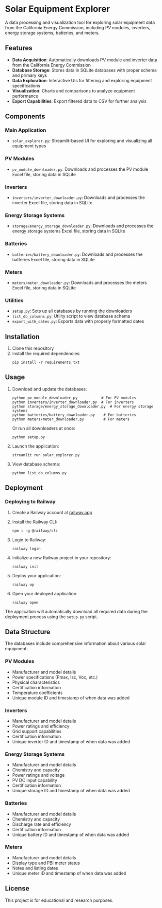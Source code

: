 # Solar Equipment Explorer

A data processing and visualization tool for exploring solar equipment data from the California Energy Commission, including PV modules, inverters, energy storage systems, batteries, and meters.

## Features

- **Data Acquisition**: Automatically downloads PV module and inverter data from the California Energy Commission
- **Database Storage**: Stores data in SQLite databases with proper schema and primary keys
- **Data Exploration**: Interactive UIs for filtering and exploring equipment specifications
- **Visualization**: Charts and comparisons to analyze equipment performance
- **Export Capabilities**: Export filtered data to CSV for further analysis

## Components

### Main Application
- `solar_explorer.py`: Streamlit-based UI for exploring and visualizing all equipment types

### PV Modules
- `pv_module_downloader.py`: Downloads and processes the PV module Excel file, storing data in SQLite

### Inverters
- `inverters/inverter_downloader.py`: Downloads and processes the inverter Excel file, storing data in SQLite

### Energy Storage Systems
- `storage/energy_storage_downloader.py`: Downloads and processes the energy storage systems Excel file, storing data in SQLite

### Batteries
- `batteries/battery_downloader.py`: Downloads and processes the batteries Excel file, storing data in SQLite

### Meters
- `meters/meter_downloader.py`: Downloads and processes the meters Excel file, storing data in SQLite

### Utilities
- `setup.py`: Sets up all databases by running the downloaders
- `list_db_columns.py`: Utility script to view database schema
- `export_with_dates.py`: Exports data with properly formatted dates

## Installation

1. Clone this repository
2. Install the required dependencies:
   ```
   pip install -r requirements.txt
   ```

## Usage

1. Download and update the databases:
   ```
   python pv_module_downloader.py           # For PV modules
   python inverters/inverter_downloader.py  # For inverters
   python storage/energy_storage_downloader.py  # For energy storage systems
   python batteries/battery_downloader.py    # For batteries
   python meters/meter_downloader.py         # For meters
   ```
   Or run all downloaders at once:
   ```
   python setup.py
   ```

2. Launch the application:
   ```
   streamlit run solar_explorer.py
   ```

3. View database schema:
   ```
   python list_db_columns.py
   ```

## Deployment

### Deploying to Railway

1. Create a Railway account at [railway.app](https://railway.app/)

2. Install the Railway CLI:
   ```
   npm i -g @railway/cli
   ```

3. Login to Railway:
   ```
   railway login
   ```

4. Initialize a new Railway project in your repository:
   ```
   railway init
   ```

5. Deploy your application:
   ```
   railway up
   ```

6. Open your deployed application:
   ```
   railway open
   ```

The application will automatically download all required data during the deployment process using the `setup.py` script.

## Data Structure

The databases include comprehensive information about various solar equipment:

### PV Modules
- Manufacturer and model details
- Power specifications (Pmax, Isc, Voc, etc.)
- Physical characteristics
- Certification information
- Temperature coefficients
- Unique module ID and timestamp of when data was added

### Inverters
- Manufacturer and model details
- Power ratings and efficiency
- Grid support capabilities
- Certification information
- Unique inverter ID and timestamp of when data was added

### Energy Storage Systems
- Manufacturer and model details
- Chemistry and capacity
- Power ratings and voltage
- PV DC input capability
- Certification information
- Unique storage ID and timestamp of when data was added

### Batteries
- Manufacturer and model details
- Chemistry and capacity
- Discharge rate and efficiency
- Certification information
- Unique battery ID and timestamp of when data was added

### Meters
- Manufacturer and model details
- Display type and PBI meter status
- Notes and listing dates
- Unique meter ID and timestamp of when data was added

## License

This project is for educational and research purposes.
